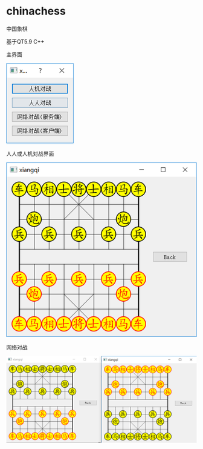 # chinachess
中国象棋

基于QT5.9 C++

主界面

![image](readmeres/main.png)


人人或人机对战界面


![image](readmeres/game.png)


网络对战


![image](readmeres/socket.png)
